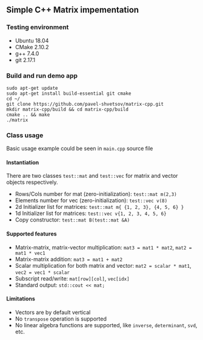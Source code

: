 ## Simple C++ Matrix impementation

### Testing environment
* Ubuntu 18.04
* CMake 2.10.2
* g++ 7.4.0
* git 2.17.1

### Build and run demo app
```shell script
sudo apt-get update
sudo apt-get install build-essential git cmake
cd ~/
git clone https://github.com/pavel-shvetsov/matrix-cpp.git
mkdir matrix-cpp/build && cd matrix-cpp/build
cmake .. && make
./matrix
```

### Class usage
Basic usage example could be seen in `main.cpp` source file

#### Instantiation
There are two classes `test::mat` and `test::vec` for matrix and vector objects respectively.
* Rows/Cols number for mat (zero-initialization): `test::mat m(2,3)`
* Elements number for vec (zero-initialization): `test::vec v(8)`
* 2d Initializer list for matrices: `test::mat m{ {1, 2, 3}, {4, 5, 6} }`
* 1d Initializer list for matrices: `test::vec v{1, 2, 3, 4, 5, 6}`
* Copy constructor: `test::mat B(test::mat &A)`

#### Supported features
* Matrix-matrix, matrix-vector multiplication: `mat3 = mat1 * mat2`, `mat2 = mat1 * vec1`
* Matrix-matrix addition: `mat3 = mat1 + mat2`
* Scalar multiplication for both matrix and vector: `mat2 = scalar * mat1`, `vec2 = vec1 * scalar`
* Subscript read/write: `mat[row][col]`, `vec[idx]`
* Standard output: `std::cout << mat;`

#### Limitations
* Vectors are by default vertical
* No `transpose` operation is supported
* No linear algebra functions are supported, like `inverse`, `determinant`, `svd`, etc.